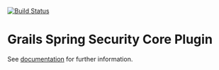 [![Build Status](https://travis-ci.org/grails-plugins/grails-spring-security-core.svg?branch=grails3)](https://travis-ci.org/grails-plugins/grails-spring-security-core)

Grails Spring Security Core Plugin
==================================

See [documentation](http://grails.org/plugin/spring-security-core) for further information.
